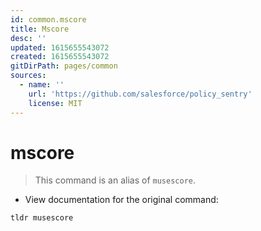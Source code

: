 ```yaml
---
id: common.mscore
title: Mscore
desc: ''
updated: 1615655543072
created: 1615655543072
gitDirPath: pages/common
sources:
  - name: ''
    url: 'https://github.com/salesforce/policy_sentry'
    license: MIT
---
```

# mscore

> This command is an alias of `musescore`.

- View documentation for the original command:

`tldr musescore`

